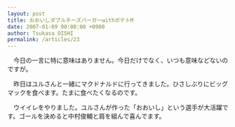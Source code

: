 ```yaml
---
layout: post
title: おおいしダブルチーズバーガーwithポテトM
date: 2007-01-09 00:00:00 +0900
author: Tsukasa OISHI
permalink: /articles/23
---
```



　今日の一言に特に意味はありません。今日だけでなく、いつも意味などないのですが。  

　昨日はユルさんと一緒にマクドナルドに行ってきました。ひさしぶりにビッグマックを食べます。たまに食べたくなるのです。  

　ウイイレをやりました。ユルさんが作った「おおいし」という選手が大活躍です。ゴールを決めると中村俊輔と肩を組んで喜んでます。  

